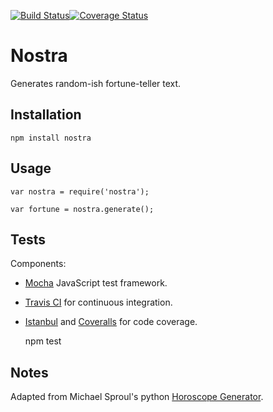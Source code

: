 [![Build Status](https://travis-ci.org/hillscottc/nostra.svg?branch=master)](https://travis-ci.org/hillscottc/nostra)[![Coverage Status](https://coveralls.io/repos/hillscottc/nostra/badge.svg?branch=master&service=github)](https://coveralls.io/github/hillscottc/nostra?branch=master)

Nostra
=========

Generates random-ish fortune-teller text. 

## Installation

    npm install nostra

## Usage

    var nostra = require('nostra');

    var fortune = nostra.generate();
  
## Tests

Components:
- [Mocha](https://mochajs.org/) JavaScript test framework.
- [Travis CI](https://travis-ci.org/) for continuous integration.
- [Istanbul](http://gotwarlost.github.io/istanbul/) and [Coveralls](https://coveralls.io/) for code coverage.

    npm test
    
## Notes
Adapted from Michael Sproul's python [Horoscope Generator](https://github.com/michaelsproul/bullshit). 

    
